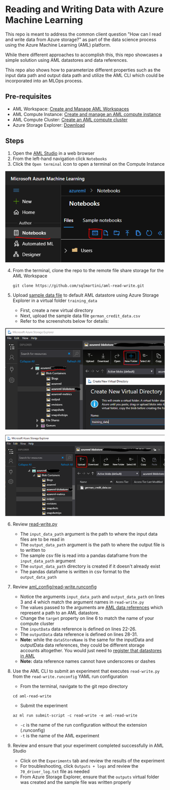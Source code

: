 # Reading and Writing Data with Azure Machine Learning

This repo is meant to address the common client question "How can I read and write data from Azure storage?" as part of the data science process using the Azure Machine Learning (AML) platform.

While there different approaches to accomplish this, this repo showcases a simple solution using AML datastores and data references.  

This repo also shows how to parameterize different properties such as the input data path and output data path and utilize the AML CLI which could be incorporated into an MLOps process.

## Pre-requisites

* AML Workspace: [Create and Manage AML Workspaces](https://docs.microsoft.com/en-us/azure/machine-learning/how-to-manage-workspace?tabs=azure-portal)
* AML Compute Instance: [Create and manage an AML compute instance](https://docs.microsoft.com/en-us/azure/machine-learning/how-to-create-manage-compute-instance?tabs=azure-studio)
* AML Compute Cluster: [Create an AML compute cluster](https://docs.microsoft.com/en-us/azure/machine-learning/how-to-create-attach-compute-cluster?tabs=python)
* Azure Storage Explorer:  [Download](https://azure.microsoft.com/en-us/features/storage-explorer/)

## Steps

1.  Open the [AML Studio](https://ml.azure.com) in a web browser
2.  From the left-hand navigation click `Notebooks`
3.  Click the `Open terminal` icon to open a terminal on the Compute Instance

![alt text](media/open-terminal.PNG "Open terminal")

4.  From the terminal, clone the repo to the remote file share storage for the AML Workspace

    ```
    git clone https://github.com/sqlmartini/aml-read-write.git
    ```
5.  Upload [sample data file](sample-data/german_credit_data.csv) to default AML datastore using Azure Storage Explorer in a virtual folder `training_data`
    * First, create a new virtual directory
    * Next, upload the sample data file `german_credit_data.csv`
    * Refer to the screenshots below for details:

![alt text](media/create-virtual-directory.PNG "Create virtual directory")

    

![alt text](media/upload-sample-data.PNG "Upload sample data file")

6.  Review [read-write.py](/read-write.py)
    * The `input_data_path` argument is the path to where the input data files are to be read in
    * The `output_data_path` argument is the path to where the output file is to written to
    * The sample csv file is read into a pandas dataframe from the `input_data_path` argument
    * The `output_data_path` directory is created if it doesn't already exist
    * The pandas dataframe is written in csv format to the `output_data_path`

6.  Review [aml_config/read-write.runconfig](/aml_config/read-write.runconfig)
    * Notice the arguments `input_data_path` and `output_data_path` on lines 3 and 4 which match the argument names in `read-write.py`
    * The values passed to the arguments are [AML data references](https://docs.microsoft.com/en-us/python/api/azureml-core/azureml.data.data_reference.datareference?view=azure-ml-py) which represent a path to an AML datastore.  
    * Change the `target` property on line 6 to match the name of your compute cluster
    * The `inputData` data reference is defined on lines 22-26.
    * The `outputData` data reference is defined on lines 28-31.  
    * **Note:** while the `dataStoreName` is the same for the inputData and outputData data references, they could be different storage accounts altogether.  You would just need to [register that datastores in AML](https://docs.microsoft.com/en-us/azure/machine-learning/how-to-access-data#create-and-register-datastores)
    * **Note:** data reference names cannot have underscores or dashes

7.  Use the AML CLI to submit an experiment that executes `read-write.py` from the `read-write.runconfig` YAML run configuration
    * From the terminal, navigate to the git repo directory
    ```
    cd aml-read-write
    ```
    * Submit the experiment
    ```
    az ml run submit-script -c read-write -e aml-read-write
    ```
    * `-c` is the name of the run configuration without the extension (.runconfig)
    * `-t` is the name of the AML experiment 

8.  Review and ensure that your experiment completed successfully in AML Studio
    * Click on the `Experiments` tab and review the results of the experiment
    * For troubleshooting, click `Outputs + logs` and review the `70_driver_log.txt` file as needed
    * From Azure Storage Explorer, ensure that the `outputs` virtual folder was created and the sample file was written properly
